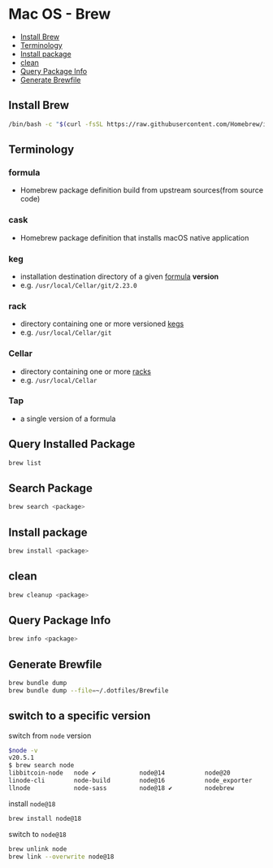 # Mac OS - Brew

* [Install Brew](#install-brew)
* [Terminology](#terminology)
* [Install package](#install-package)
* [clean](#clean)
* [Query Package Info](#query-package-info)
* [Generate Brewfile](#generate-brewfile)

## Install Brew

```sh
/bin/bash -c "$(curl -fsSL https://raw.githubusercontent.com/Homebrew/install/HEAD/install.sh)"
```

## Terminology

### formula

- Homebrew package definition build from upstream sources(from source code)

### cask

- Homebrew package definition that installs macOS native application

### keg

- installation destination directory of a given [formula](#formula) **version**
- e.g. `/usr/local/Cellar/git/2.23.0`

### rack

- directory containing one or more versioned [kegs](#keg)
- e.g. `/usr/local/Cellar/git`

### Cellar

- directory containing one or more [racks](#rack)
- e.g. `/usr/local/Cellar`

### Tap

- a single version of a formula

## Query Installed Package

```sh
brew list
```

## Search Package

```sh
brew search <package>
```

## Install package

```sh
brew install <package>
```

## clean

```sh
brew cleanup <package>
```

## Query Package Info

```sh
brew info <package>
```

## Generate Brewfile

```sh
brew bundle dump
brew bundle dump --file=~/.dotfiles/Brewfile
```

## switch to a specific version

switch from `node` version

```sh
$node -v
v20.5.1
$ brew search node
libbitcoin-node   node ✔            node@14           node@20           nodeenv
linode-cli        node-build        node@16           node_exporter     nodenv
llnode            node-sass         node@18 ✔         nodebrew          ode
```

install `node@18`

```sh
brew install node@18
```

switch to `node@18`

```sh
brew unlink node
brew link --overwrite node@18
```

